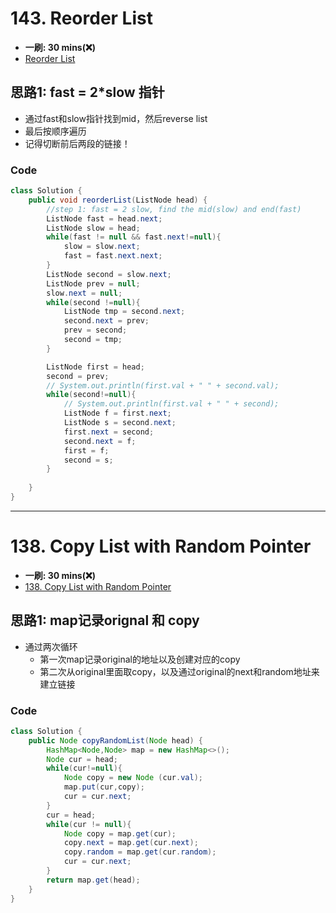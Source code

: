 # 143. Reorder List
*  **一刷: 30 mins(❌)**
* [Reorder List](https://leetcode.com/problems/reorder-list/)
## 思路1: fast = 2*slow 指针
* 通过fast和slow指针找到mid，然后reverse list
* 最后按顺序遍历
* 记得切断前后两段的链接！
### Code
```java
class Solution {
    public void reorderList(ListNode head) {
        //step 1: fast = 2 slow, find the mid(slow) and end(fast)
        ListNode fast = head.next;
        ListNode slow = head;
        while(fast != null && fast.next!=null){
            slow = slow.next;
            fast = fast.next.next;
        }
        ListNode second = slow.next;
        ListNode prev = null;
        slow.next = null;
        while(second !=null){
            ListNode tmp = second.next;
            second.next = prev;
            prev = second;
            second = tmp;
        }

        ListNode first = head;
        second = prev;
        // System.out.println(first.val + " " + second.val);
        while(second!=null){
            // System.out.println(first.val + " " + second);
            ListNode f = first.next;
            ListNode s = second.next;
            first.next = second;
            second.next = f;
            first = f;
            second = s;
        }
        
    }
}
```
***
# 138. Copy List with Random Pointer
*  **一刷: 30 mins(❌)**
* [138. Copy List with Random Pointer](https://leetcode.com/problems/copy-list-with-random-pointer/)

## 思路1: map记录orignal 和 copy
* 通过两次循环
  * 第一次map记录original的地址以及创建对应的copy
  * 第二次从original里面取copy，以及通过original的next和random地址来建立链接

### Code
```java
class Solution {
    public Node copyRandomList(Node head) {
        HashMap<Node,Node> map = new HashMap<>();
        Node cur = head;
        while(cur!=null){
            Node copy = new Node (cur.val);
            map.put(cur,copy);
            cur = cur.next;
        }
        cur = head;
        while(cur != null){
            Node copy = map.get(cur);
            copy.next = map.get(cur.next);
            copy.random = map.get(cur.random);
            cur = cur.next;
        }
        return map.get(head);
    }
}
```